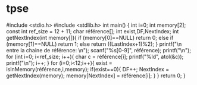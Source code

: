 # tpse
 #include &lt;stdio.h> #include &lt;stdlib.h>    int main() {     int i=0;     int memory[2];     const int ref_size = 12 + 11;     char référence[];     int exist,DF,NextIndex;      int getNextIndex(int memory[]){     if (memory[0]==NULL)         return 0;     else if (memory[1]==NULL)         return 1;     else         return ((LastIndex+1)%2); } printf("\n entre la chaine de référence:  \n"); scanf("%s[0-9]", référence); printf("\n");      for (int i=0; i&lt;ref_size; i++){     char c = référence[i];     printf("%ld", atol(&amp;c));     printf("\n");     i++;   }     for (i=0;i&lt;12;i++){         exist = isInMemory(référence,i,memory);         if(exist==0){             DF++;             NextIndex = getNextIndex(memory);             memory[NextIndex] = référence[i];         }     } return 0;    }
